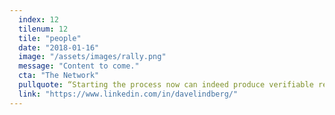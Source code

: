 ```yaml
---
  index: 12
  tilenum: 12
  tile: "people"
  date: "2018-01-16"
  image: "/assets/images/rally.png"
  message: "Content to come."
  cta: "The Network"
  pullquote: “Starting the process now can indeed produce verifiable results quickly.”
  link: "https://www.linkedin.com/in/davelindberg/"
---
```

